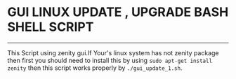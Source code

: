 # GUI LINUX UPDATE , UPGRADE BASH SHELL SCRIPT
-----------------------------------------------------------------------------------------------------------------------------
This Script using zenity gui.If Your's linux system has not zenity package then first you should need to install this by using
`sudo apt-get install zenity`
then this script works properly by `./gui_update_1.sh`.
